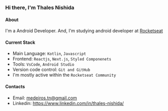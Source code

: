 ### Hi there, I'm Thales Nishida

#### About
I'm a Android Developer. And, I'm studying android developer at [Rocketseat](https://www.alura.com.br/)

#### Current Stack
- Main Language: `Kotlin`, `Javascript`
- Frontend: `Reactjs`, `Next.js`, `Styled Componenets`
- Tools: `VsCode`, `Android Studio`
- Version code control: `Git and GitHub`
- I'm mostly active within the `Rocketseat Community`

#### Contacts
- Email: medeiros.tn@gmail.com
- Linkedin: https://www.linkedin.com/in/thales-nishida/

